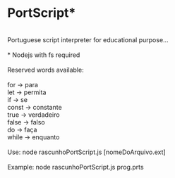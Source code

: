 # PortScript*
<br/>
Portuguese script interpreter for educational purpose...
<br/>
<br/>
* Nodejs with fs required
<br/>
<br/>
Reserved words available:
<br/>
<br/>
for   -> para
<br/>
let   -> permita
<br/>
if    -> se
<br/>
const -> constante
<br/>
true  -> verdadeiro
<br/>
false -> falso
<br/>
do    -> faça
<br/>
while -> enquanto
<br/>
<br/>
Use: node rascunhoPortScript.js [nomeDoArquivo.ext]
<br/>
<br/>
Example: node rascunhoPortScript.js prog.prts 
